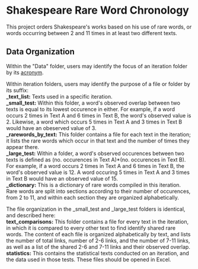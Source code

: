 # Shakespeare Rare Word Chronology
This project orders Shakespeare's works based on his use of rare words, or words occurring between 2 and 11 times in
at least two different texts. 

## Data Organization
Within the "Data" folder, users may identify the focus of an iteration folder by its [acronym](https://github.com/achristo402/shakespeare-chronology/blob/master/misc-files/acronyms.md).

Within iteration folders, users may identify the purpose of a file or folder by its suffix:  
**_text_list:** Texts used in a specific iteration.  
**_small_test:** Within this folder, a word's observed overlap between two texts is equal to its lowest occurence
in either. For example, if a word occurs 2 times in Text A and 6 times in Text B, the word's observed value is 2.
Likewise, a word which occurs 5 times in Text A and 3 times in Text B would have an obeserved value of 3.  
**_rarewords_by_text:** This folder contains a file for each text in the iteration; it lists the rare words which
occur in that text and the number of times they appear there.  
**_large_test:** Within a folder, a word's observed occurences between two texts is defined as (no. occurences
in Text A)*(no. occurences in Text B). For example, if a word occurs 2 times in Text A and 6 times in Text B, 
the word's observed value is 12. A word occuring 5 times in Text A and 3 times in Text B would have an observed value of 15.  
**_dictionary:** This is a dictionary of rare words compiled in this iteration. Rare words are split into sections according to
their number of occurences, from 2 to 11, and within each section they are organized alphabetically.  
  
  The file organization in the _small_test and _large_test folders is identical, and described here:  
  **text_comparisons:** This folder contains a file for every text in the iteration, in which it is 
  compared to every other text to find identify shared rare words. The content of each file is organized
  alphabetically by text, and lists the number of total links, number of 2-6 links, and the number of 7-11 
  links, as well as a list of the shared 2-6 and 7-11 links and their observed overlap.  
  **statistics:** This contains the statistical texts conducted on an iteration, and the data used in those
  tests. These files should be opened in Excel.
